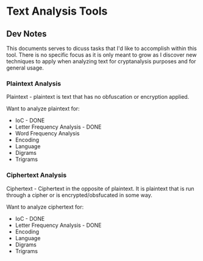 # Text Analysis Tools

## Dev Notes
This documents serves to dicuss tasks that I'd like to accomplish within this tool. There is no specific focus as it is only meant to grow as I discover new techniques to apply when analyzing text for cryptanalysis purposes and for general usage.



### Plaintext Analysis
Plaintext - plaintext is text that has no obfuscation or encryption applied.

Want to analyze plaintext for:
- IoC - DONE
- Letter Frequency Analysis - DONE
- Word Frequency Analysis
- Encoding
- Language
- Digrams
- Trigrams

### Ciphertext Analysis
Ciphertext - Ciphertext in the opposite of plaintext. It is plaintext that is run through a cipher or is encrypted/obsfucated in some way.

Want to analyze ciphertext for:
- IoC - DONE
- Letter Frequency Analysis - DONE
- Encoding
- Language 
- Digrams
- Trigrams


